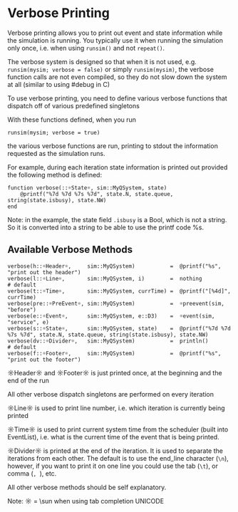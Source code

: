 # Verbose Printing

Verbose printing allows you to print out event and state information while the simulation is running.
You typically use it when running the simulation only once, i.e. when using `runsim()` and not `repeat()`.

The verbose system is designed so that when it is not used, e.g. `runsim(mysim; verbose = false)` or simply `runsim(mysim)`, the verbose function calls are not even compiled, so they do not slow down the system at all (similar to using #debug in C)

To use verbose printing, you need to define various verbose functions that dispatch off of various predefined singletons

With these functions defined, when you run

    runsim(mysim; verbose = true)

the various verbose functions are run, printing to stdout the information requested as the simulation runs.

For example, during each iteration state information is printed out provided the following method is defined:

    function verbose(::☼State☼, sim::MyQSystem, state)
        @printf("%7d %7d %7s %7d", state.N, state.queue, string(state.isbusy), state.NW)
    end

Note: in the example, the state field `.isbusy` is a Bool, which is not a string. So it is  converted into a string to be able to use the printf code %s.

## Available Verbose Methods

    verbose(h::☼Header☼,     sim::MyQSystem)           =  @printf("%s", "print out the header")
    verbose(l::☼Line☼,       sim::MyQSystem, i)        =  nothing                     # default
    verbose(t::☼Time☼,       sim::MyQSystem, currTime) =  @printf("[%4d]", currTime)
    verbose(pre::☼PreEvent☼, sim::MyQSystem)           =  ☼preevent(sim, "before")
    verbose(e::☼Event☼,      sim::MyQSystem, e::D3)    =  ☼event(sim, "service", e)
    verbose(s::☼State☼,      sim::MyQSystem, state)    =  @printf("%7d %7d %7s %7d", state.N, state.queue, string(state.isbusy), state.NW)
    verbose(dv::☼Divider☼,   sim::MyQSystem)           =  println()                   # default
    verbose(f::☼Footer☼,     sim::MyQSystem)           =  @printf("%s", "print out the footer")

☼Header☼ and ☼Footer☼ is just printed once, at the beginning and the end of the run

All other verbose dispatch singletons are performed on every iteration

☼Line☼ is used to print line number, i.e. which iteration is currently being printed

☼Time☼ is used to print current system time from the scheduler (built into EventList), i.e. what is the current time of the event that is being printed.

☼Divider☼ is printed at the end of the iteration. It is used to separate the iterations from each other. The default is to use the end_line character (`\n`), however, if you want to print it on one line you could use the tab (`\t`), or comma (`, `), etc.  

All other verbose methods should be self explanatory.    

Note:  ☼ = \sun    when using tab completion UNICODE